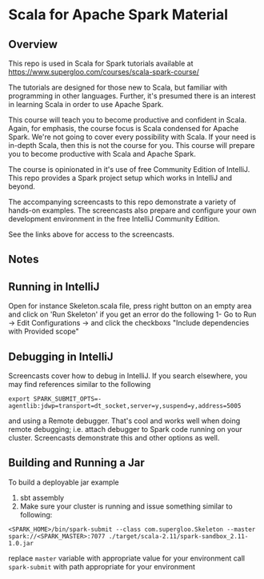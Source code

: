 # Scala for Apache Spark Material

## Overview
This repo is used in Scala for Spark tutorials available at https://www.supergloo.com/courses/scala-spark-course/

The tutorials are designed for those new to Scala, but familiar with programming in other languages.  Further, it's presumed there is an interest in learning Scala in order to use Apache Spark.  

This course will teach you to become productive and confident in Scala.  Again, for emphasis, the course focus is Scala condensed for Apache Spark.  We're not going to cover every possibility with Scala.  If your need is in-depth Scala, then this is not the course for you.  This course will prepare you to become productive with Scala and Apache Spark.

The course is opinionated in it's use of free Community Edition of IntelliJ.  This repo provides a Spark project setup which works in IntelliJ and beyond. 

The accompanying screencasts to this repo demonstrate a variety of hands-on examples.  The screencasts also prepare and configure your own development environment in the free IntelliJ Community Edition.

See the links above for access to the screencasts.

## Notes
## Running in IntelliJ
Open for instance Skeleton.scala file, press right button on an empty area and click on 'Run Skeleton' if you get an error do the following
1- Go to Run -> Edit Configurations -> and click the checkboxs "Include dependencies with Provided scope"

## Debugging in IntelliJ

Screencasts cover how to debug in IntelliJ.  If you search elsewhere, you may find references similar to the following

`export SPARK_SUBMIT_OPTS=-agentlib:jdwp=transport=dt_socket,server=y,suspend=y,address=5005`

and using a Remote debugger.  That's cool and works well when doing remote debugging; i.e. attach debugger to Spark code running on your cluster.  Screencasts demonstrate this and other options as well.


## Building and Running a Jar
To build a deployable jar example

1. sbt assembly
2. Make sure your cluster is running and issue something similar to following:

```
<SPARK_HOME>/bin/spark-submit --class com.supergloo.Skeleton --master spark://<SPARK_MASTER>:7077 ./target/scala-2.11/spark-sandbox_2.11-1.0.jar
```

replace `master` variable with appropriate value for your environment
call `spark-submit` with path appropriate for your environment
